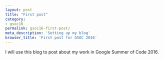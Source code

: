 ```yaml
---
layout: post
title: "First post"
category:
- gsoc16
permalink: gsoc16-first-post/
meta_description: 'Setting up my blog'
browser_title: 'First post for GSOC 2016'
---
```


I will use this blog to post about my work in Google Summer of Code 2016.
